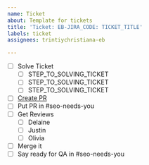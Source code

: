 ```yaml
---
name: Ticket
about: Template for tickets
title: 'Ticket: EB-JIRA_CODE: TICKET_TITLE'
labels: ticket
assignees: trintiychristiana-eb

---
```


- [ ] Solve Ticket
   - [ ] STEP_TO_SOLVING_TICKET
   - [ ] STEP_TO_SOLVING_TICKET
   - [ ] STEP_TO_SOLVING_TICKET
- [ ] [Create PR]()
- [ ] Put PR in #seo-needs-you
- [ ] Get Reviews
   - [ ] Delaine
   - [ ] Justin
   - [ ] Olivia
- [ ] Merge it
- [ ] Say ready for QA in #seo-needs-you
